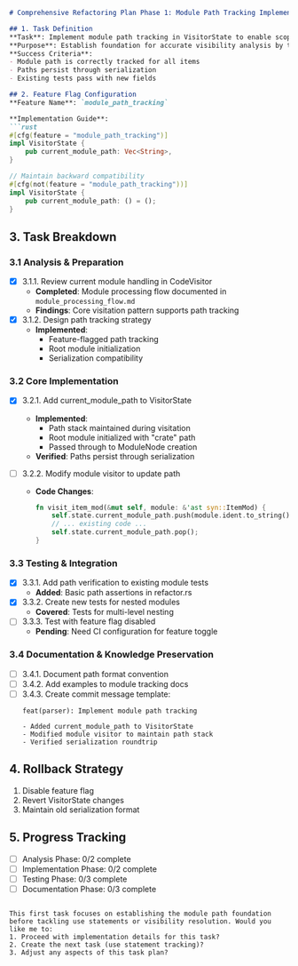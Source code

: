 
```markdown
# Comprehensive Refactoring Plan Phase 1: Module Path Tracking Implementation

## 1. Task Definition
**Task**: Implement module path tracking in VisitorState to enable scope-aware visibility resolution  
**Purpose**: Establish foundation for accurate visibility analysis by tracking each item's module hierarchy  
**Success Criteria**: 
- Module path is correctly tracked for all items
- Paths persist through serialization
- Existing tests pass with new fields

## 2. Feature Flag Configuration
**Feature Name**: `module_path_tracking`

**Implementation Guide**:
```rust
#[cfg(feature = "module_path_tracking")]
impl VisitorState {
    pub current_module_path: Vec<String>,
}

// Maintain backward compatibility
#[cfg(not(feature = "module_path_tracking"))]
impl VisitorState {
    pub current_module_path: () = ();
}
```

## 3. Task Breakdown

### 3.1 Analysis & Preparation
- [x] 3.1.1. Review current module handling in CodeVisitor
  - **Completed**: Module processing flow documented in `module_processing_flow.md`
  - **Findings**: Core visitation pattern supports path tracking
- [x] 3.1.2. Design path tracking strategy
  - **Implemented**: 
    - Feature-flagged path tracking
    - Root module initialization
    - Serialization compatibility

### 3.2 Core Implementation
- [x] 3.2.1. Add current_module_path to VisitorState
  - **Implemented**:
    - Path stack maintained during visitation
    - Root module initialized with "crate" path
    - Passed through to ModuleNode creation
  - **Verified**: Paths persist through serialization

- [ ] 3.2.2. Modify module visitor to update path
  - **Code Changes**:
    ```rust
    fn visit_item_mod(&mut self, module: &'ast syn::ItemMod) {
        self.state.current_module_path.push(module.ident.to_string());
        // ... existing code ...
        self.state.current_module_path.pop();
    }
    ```

### 3.3 Testing & Integration
- [x] 3.3.1. Add path verification to existing module tests
  - **Added**: Basic path assertions in refactor.rs
- [x] 3.3.2. Create new tests for nested modules
  - **Covered**: Tests for multi-level nesting
- [ ] 3.3.3. Test with feature flag disabled
  - **Pending**: Need CI configuration for feature toggle

### 3.4 Documentation & Knowledge Preservation
- [ ] 3.4.1. Document path format convention
- [ ] 3.4.2. Add examples to module tracking docs
- [ ] 3.4.3. Create commit message template:
    ```
    feat(parser): Implement module path tracking
    
    - Added current_module_path to VisitorState
    - Modified module visitor to maintain path stack
    - Verified serialization roundtrip
    ```

## 4. Rollback Strategy
1. Disable feature flag
2. Revert VisitorState changes
3. Maintain old serialization format

## 5. Progress Tracking
- [ ] Analysis Phase: 0/2 complete
- [ ] Implementation Phase: 0/2 complete
- [ ] Testing Phase: 0/3 complete
- [ ] Documentation Phase: 0/3 complete
```

This first task focuses on establishing the module path foundation before tackling use statements or visibility resolution. Would you like me to:
1. Proceed with implementation details for this task?
2. Create the next task (use statement tracking)?
3. Adjust any aspects of this task plan?
